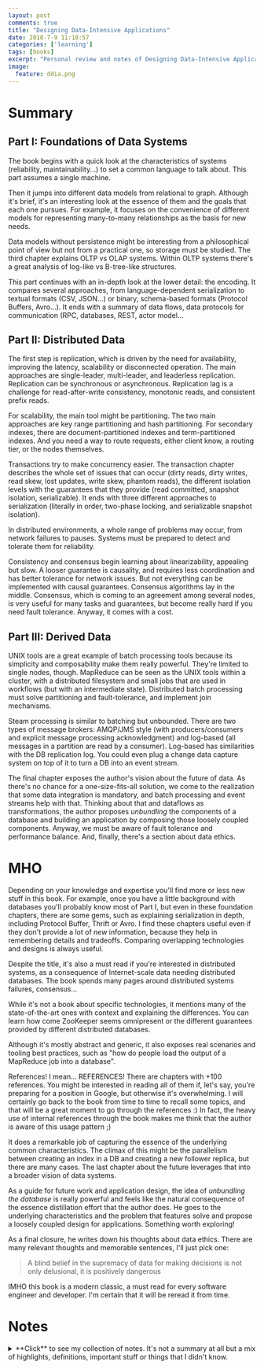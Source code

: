 ```yaml
---
layout: post
comments: true
title: "Designing Data-Intensive Applications"
date: 2018-7-9 11:18:57
categories: ['learning']
tags: [books]
excerpt: "Personal review and notes of Designing Data-Intensive Applications"
image:
  feature: ddia.png
---
```


# Summary

## Part I: Foundations of Data Systems

The book begins with a quick look at the characteristics of systems (reliability,
maintainability...) to set a common language to talk about. This part assumes a
single machine.

Then it jumps into different data models from relational to graph. Although
it's brief, it's an interesting look at the essence of them and the goals
that each one pursues. For example, it focuses on the convenience of different
models for representing many-to-many relationships as the basis for new needs.

Data models without persistence might be interesting from a philosophical point
of view but not from a practical one, so storage must be studied. The third chapter
explains OLTP vs OLAP systems. Within OLTP systems there's a great analysis of
log-like vs B-tree-like structures.

This part continues with an in-depth look at the lower detail: the encoding. It
compares several approaches, from language-dependent serialization to textual
formats (CSV, JSON...) or binary, schema-based formats (Protocol Buffers,
Avro...). It ends with a summary of data flows, data protocols for
communication (RPC, databases, REST, actor model...

## Part II: Distributed Data

The first step is replication, which is driven by the need for availability,
improving the latency, scalability or disconnected operation.
The main approaches are single-leader, multi-leader, and leaderless replication.
Replication can be synchronous or asynchronous. Replication lag is a challenge
for read-after-write consistency, monotonic reads, and consistent prefix reads.

For scalability, the main tool might be partitioning. The two main approaches
are key range partitioning and hash partitioning. For secondary indexes,
there are document-partitioned indexes and term-partitioned indexes. And you
need a way to route requests, either client know, a routing tier, or the
nodes themselves.

Transactions try to make concurrency easier. The transaction chapter describes
the whole set of issues that can occur (dirty reads, dirty writes, read skew,
lost updates, write skew, phantom reads), the different isolation levels with
the guarantees that they provide (read committed, snapshot isolation,
serializable). It ends with three different approaches to serialization
(literally in order, two-phase locking, and serializable snapshot isolation).

In distributed environments, a whole range of problems may occur, from
network failures to pauses. Systems must be prepared to detect and tolerate
them for reliability.

Consistency and consensus begin learning about linearizability, appealing but
slow. A looser guarantee is causality, and requires less coordination and has
better tolerance for network issues. But not everything can be implemented with
causal guarantees. Consensus algorithms lay in the middle. Consensus, which
is coming to an agreement among several nodes, is very useful for many tasks
and guarantees, but become really hard if you need fault tolerance. Anyway,
it comes with a cost.

## Part III: Derived Data

UNIX tools are a great example of batch processing tools because its
simplicity and composability make them really powerful. They're limited to
single nodes, though. MapReduce can be seen as the UNIX tools within a cluster,
with a distributed filesystem and small jobs that are used in workflows
(but with an intermediate state). Distributed batch processing must solve
partitioning and fault-tolerance, and implement join mechanisms.

Steam processing is similar to batching but unbounded. There are two types
of message brokers: AMQP/JMS style (with producers/consumers and explicit
message processing acknowledgment) and log-based (all messages in a partition
are read by a consumer). Log-based has similarities with the DB replication
log. You could even plug a change data capture system on top of it to turn
a DB into an event stream.

The final chapter exposes the author's vision about the future of data. As there's
no chance for a one-size-fits-all solution, we come to the realization that
some data integration is mandatory, and batch processing and event streams
help with that. Thinking about that and dataflows as transformations, the author
proposes _unbundling_ the components of a database and building an application
by composing those loosely coupled components. Anyway, we must be aware of
fault tolerance and performance balance. And, finally, there's a section about
data ethics.

# MHO

Depending on your knowledge and expertise you'll find more or less new stuff
in this book. For example, once you have a little background with databases
you'll probably know most of Part I, but even in these foundation chapters,
there are some gems, such as explaining serialization in depth, including
Protocol Buffer, Thrift or Avro. I find these chapters useful even if
they don't provide a lot of _new_ information, because they help in remembering
details and tradeoffs. Comparing overlapping technologies and designs is
always useful.

Despite the title, it's also a must read if you're interested in distributed
systems, as a consequence of Internet-scale data needing distributed databases.
The book spends many pages around distributed systems failures, consensus...

While it's not a book about specific technologies, it mentions many of the
state-of-the-art ones with context and explaining the differences. You can
learn how come ZooKeeper seems omnipresent or the different guarantees provided
by different distributed databases.

Although it's mostly abstract and generic, it also exposes real scenarios
and tooling best practices, such as "how do people load the output of a
MapReduce job into a database".

References! I mean... REFERENCES! There are chapters with +100 references. You
might be interested in reading all of them if, let's say, you're preparing for
a position in Google, but otherwise it's overwhelming. I will certainly go back
to the book from time to time to recall some topics, and that will be a great
moment to go through the references :) In fact, the heavy use of
internal references through the book makes me think that the author is aware of
this usage pattern ;)

It does a remarkable job of capturing the essence of the underlying common
characteristics. The climax of this might be the parallelism between creating
an index in a DB and creating a new follower replica, but there are many cases.
The last chapter about the future leverages that into a broader vision of data
systems.

As a guide for future work and application design, the idea of _unbundling the
database_ is really powerful and feels like the natural consequence of the
essence distillation effort that the author does. He goes to the underlying
characteristics and the problem that features solve and propose a loosely
coupled design for applications. Something worth exploring!

As a final closure, he writes down his thoughts about data ethics. There are
many relevant thoughts and memorable sentences, I'll just pick one:

> A blind belief in the supremacy of data for making decisions is not only
> delusional, it is positively dangerous

IMHO this book is a modern classic, a must read for every software engineer and
developer. I'm certain that it will be reread it from time.

# Notes

<details>
<summary markdown="1">
**Click** to see my collection of notes. It's not a summary at all but a mix of
highlights, definitions, important stuff or things that I didn't know.
</summary>

<div markdown="1">
## Part I: Foundations of Data Systems

### 1. Reliable, Scalable, and Maintainable Applications

> (...) there are datastores that are also used as mes‐
sage queues (Redis), and there are message queues with database-like durability
guarantees (Apache Kafka). The boundaries between the categories are becoming blurred.

> Reliability:
> the system should continue to work correctly (performing the correct function at
the desired level of performance) even in the face of adversity (hardware or software
faults, and even human error).

> Scalability:
> as the system grows (in data volume, traffic volume, or complexity), there should
be reasonable ways of dealing with that growth.

> Maintainability
> Over time, many different people will work on the system (engineering and 
operations, both maintaining current behavior and adapting the system to new use
cases), and they should all be able to work on it productively.

#### Reliability

> Note that a fault is not the same as a failure. **A _fault_ is (...) one
component of the system deviating from its spec**, whereas **a _failure_ is when the system as a
whole stops providing the required service to the user**.

> there is a move toward systems that can tolerate the loss of entire machines, by
using software fault-tolerance techniques in preference or in addition to hardware
redundancy.

#### Scalability

##### Describing load

> we need to succinctly describe the current load on the system; only then can we
discuss growth questions. Load can be described
with a few numbers which we call load parameters. The best choice of parameters
depends on the architecture of your system: it may be requests per second to a web
server, the ratio of reads to writes in a database, the number of simultaneously active
users in a chat room, the hit rate on a cache, or something else.

##### Describing performance

> you can investigate what happens
when the load increases. You can look at it in two ways:
- When you increase a load parameter and keep the system resources (CPU, memory,
network bandwidth, etc.) unchanged, how is the performance of your system
affected?
- When you increase a load parameter, how much do you need to increase the
resources if you want to keep performance unchanged?

> In a batch processing system such as Hadoop, we usually care about throughput —the
number of records we can process per second, or the total time it takes to run a job
on a dataset of a certain size. In online systems, what’s usually more important is the
service’s response time—that is, the time between a client sending a request and
receiving a response.

> Latency and response time are often used synonymously, but they
are not the same. The response time is what the client sees: besides
the actual time to process the request (the service time), it includes
network delays and queueing delays. Latency is the duration that a
request is waiting to be handled—during which it is latent, awaiting service.

##### Approaches for coping with load

Scaling up vs. scaling out

> It is conceivable that distributed
data systems will become the default in the future, even for use cases that don’t
handle large volumes of data or traffic.

#### Maintainability

Operability + Simplicity + Evolvability




### 2. Data Models and Query Languages

**The network, hierarchical and document models**
- Network model is a generalization of the hierarchical model. In the tree
structure of the hierarchical model, every record has exactly one parent; in the
network model, a record could have multiple parents
  - The links between records in the network model were not foreign keys, but more like
pointers in a programming language (while still being stored on disk). The only way
of accessing a record was to follow a path from a root record along these chains of
links. This was called an access path.
- Document databases reverted back to the hierarchical model in one aspect: storing
nested records within their parent record rather than in a separate
table.
  - However, when it comes to representing many-to-one and many-to-many relation‐
ships, relational and document databases are not fundamentally different: in both
cases, the related item is referenced by a unique identifier, which is called a foreign
key in the relational model and a document reference in the document model.

#### Graph-Like Data Models

##### Property Graphs

- **Vertex**: id + outgoing edges + incoming edges + properties (k-v).
- **Edge**: id + tail vertex + head vertex + label (kind of relationship) +
            properties (k-v).

- Any vertex can have an edge connecting any other vertex.
- Given any vertex yo can efficiently find the incoming and outgoing vertex and
transverse the graph.
- Labels allow storing different kinds of information in a single graph.

##### Triple-Stores and SPARQL

Mostly equivalent to property graphs.

Related to the _semantic web_ through RDF, which is a format to specify data
combinable with other sources using the same namespaces and attributes.

> SPARQL is a query language for triple stores using the RDF model.

##### The Foundation: Datalog

Subset of Prolog, close to triple-store model but generalized.

Just like Prolog, it's based on rules (that can be reusable among different
queries).






### 3. Storage and Retrieval

#### Data Structures that Power Your Database

Log: append-only data file.

Index: additional structure derived from the primary data for improving
performance.

Log compaction: removal of old values of keys (by keeping just the last one).

##### Hash Indexes

Hash indexes: n-memory hash from key to a disk position. Example: Bitcask (default storage
engine in Riak).

Tombstone: record to mark deletion in a log.

Append-only logs are really convenient:
- Appending and merging are sequential write operations, faster than random writes.
- Concurrency and crash recovery are simpler.

... but have limitations:
- Its index hash table must fit in memory.
- Range queries are not efficient.

##### SSTables and LSM-Trees

**Sorted String Table (SSTable)**: storage segments that are sorted by key , and each key appears only once within each merged segment. Advantages over log segments with hash indexes:

- Merging is simple and efficient even if it doesn't fit in memory, with mergesort.
- Indexes can be sparse (thanks to sorting), you can scan from the previous known one.
- Previous approach leads to group records into blocks and compress them before writing to disk.

Constructing and maintaining SSTables:

1. On write, add it to a memtable (an in-memory balanced tree data structure such as red-black trees or AVL trees...).
2. When the memtable gets bigger than a threshold, write it out to disk, becoming the most recent segment.
3. To serve a read request, first try at the memtable, then use the on-disk segments.
4. From time to time, merge and compact.

Caveat: on crash, the most recent entries at the memtable would be lost, so they have to be written to a (unsorted) "emergency" log as well.

Implementation details:

- Looking up keys that doesn't exist at the database is slow, because it checks the memtable and all segments. To avoid that you can use bloom filters to tell whether keys appear or not.
- Strategies for order and timing of merging and compacting:
  - Size-tiered: newer and smaller SSTables are merged into older, larger ones.
  - Leveled: the key range is split up into smaller SSTables, and older data is moved into separate "levels".

##### B-Trees

Standard index implementation in many databases.

Key-value pairs sorted by key, allowing efficient key-value lookups and range queries.

While previous log-structured indexes break the database down into variable-size segments, B-trees break the database down into fixed-size blocks and read one page at a time. This corresponds more closely to the underlying hardware.

_Note: if you want to learn more about B-Trees, read SQL Performance Explained ([slides](https://juanignaciosl.github.io/postgresql/2016/06/04/sql-performance-explained-cylicon-valley.html))._

##### Comparing B-Trees and LSM-Trees

As a rule of thumb, B-trees are faster for reads, and LSM-trees are faster for writes. But that's often sensitive to workload, so you must test them with your particular workload.

Advantages of LSM-trees:
- Write amplification (one write resulting in many writes to the disk). In write-heavy applications the bottleneck can be the write rate, and write amplification can have a direct cost:
  - B-trees require writing several times: at least to the WAL and the tree page, but also page splits. And they always write full pages.
  - Log-structured indexes rewrite data due to compaction and merging. In general they can sustain higher write throughput because write amplification is usually lower and because compacting is sequential. If disk is magnetic this is specially important.
- LSM-trees can be compressed better, producing smaller files on disk.
- B-trees have fragmentation: then a page is split or a row can't fit in a existing page, some space in a page remains unused. LSM-trees are not page-oriented and rewrites remove fragmentation, so they have lower storage overloads.

Downsides of LSM-trees:
- Compaction can interfere with performance because of limited disk resources, producing less predictable response times.
- If write throughput is high compaction might not be able to keep up with the incoming writes rate, so the number of unmerged segments keeps increasing until you run out of space.
- There might be multiple copies of keys. At transactional environments using locks next to the keys is convenient, so B-Trees are more suitable.

#### Transaction Processing or Analytics?

**OLTP** (online transaction processing): access pattern of looking up a small number of records by key, with an index, and then insert or update based on user's input.

**OLAP** (online analytic processing): scan a few columns over a huge number of records and calculate aggregate statistics.

##### Data Warehousing

**Data warehouse**: separate, read-only database for analytics purposes.

##### Stars and Snowflakes: Schemas for Analytics

Most data warehouses are modeled in star schema: a large fact table with attributes and dimensions (FKs to other tables).

#### Column-Oriented Storage

Analytics query often specify a subset of columns, making column-oriented storage more suitable.

##### Column compression

Column values often are repetitive, making bitmap encoding compression very attractive (storing a value table and its indexes instead of the value itself), and even compressing the indexes themselves.




### 4. Encoding and Evolution

#### Formats for encoding data

Using language-specific formats is not recommended (you get coupled to
languages, and they're usually not efficient), and widespread encoding
formats such as XML, JSON or CSV are limited (ambiguous, incomplete and not
always without proper schema specification support).

##### Thrift and Protocol Buffers

They're binary encoding libraries that require an schema.libraries that require an schema.

Thrift has three different binary encoding formats. It uses aliases for fields.
Protocol Buffers is quite similar.

Forward compatibility (old code can read records that are written by new code)
is guaranteed:
- New fields are just ignored by the code, as (new) tag aren't read.
- Renaming a field just renames it in the schema, the tag number is kept.

Backwards compatibility (can new code read old records?):
- As long as each field has a unique tag number, it can be read.
- If you add a new field, it can't be required, because old records can't have it.

Removing a field is just like adding a field, with backward/forward concerns
reversed (you can only remove a field that is optional) and you can't reuse the
tag number.

Changing the type can lead to precision loss.

Protocol buffers doesn't have array types but a `repeated` keyword. You could
change from `optional` to `repeated`.

Thrift does have array types. You can't change from single-valued to
multi-valued as with Protocol Buffers, but you can have nested lists.

##### Avro

Thrift wasn't a good fit for Hadoop, specially for dynamically generated
schemas and dynamic languages, so Apache came out with Avro.

Schema-based. Both reader and writer must have compatible schemas, because the
binary encoding is just a concatenation of the values, without type or field
information.

Reader and writer schemas don't have to be _the same_, though. The library
compares both schemas and perform needed transformations, such as different
order or filling missing values with default ones.

For schema evolution, you must ensure that new and removed fields have default
values. `null` is supported through union types.

The schema can be bundled in the file if it has a lot of records (so it's not
a problem from storage point of view). A database could store a versioned
list of schemas. Finally, for network communication, the schema can be
negotiated in advance.

#### Modes of Dataflow

##### Dataflow Through Databases

##### Dataflow Through Services: REST and RPC



## Part II: Distributed Data

You want to distribute data because of scalability, fault tolerance/HA and/or
latency.

A first approach for scaling to higher load is a bigger machine, but the cost
grows faster than linearly and is limited to a single geographic location.

This part focuses on "shared-nothing architectures".

Ways to distribute data: replication vs. partitioning.




### 5. Replication

#### Leaders and Followers

Clients must send the writes to the leader, which propagates the changes to
the followers through the replication log. Reads can be queried both to leaders
and followers.

Followers can be synchronous or asynchronous. Synchronous guarantee that the
change is propagated, but might cause writes to fail if they're not available.

##### Handling Node Outages

**Follower failure: _Catch-up recovery_**. As followers keep a log, if there's
been a crash or network interruption, they can request the data from the last
one processed.

**Leader failure: _Failover_**. One of the followers needs to be promoted to
leader, clients need to be reconfigured, and other followers need to start
consuming data from the new leader.

##### Implementation of Replication Logs

- *Statement-based replication*: compact but with some issues, such as
non-deterministic functions (`now()`) or transactions.
- *Write-ahead log (WAL) shipping*: there's a log containing all writes, so
it can be sent to followers, as it allows regenerating the DB. The main
problem is that it describes the data on a very low level (byte changes in
disk blocks), so it depends on the storage engine.
- *Logical (row-based) log replication*: enough information about the rows that
change.
- *Trigger-based replication*: application-level code to perform changes.
Useful for complex (ad-hoc) situations.

#### Problems with Replication Lag

Synchronous replication is not feasible in practice (a single node failure can
bring the whole system down), so you must deal with asynchronous replication
lag. That comes with problems.

##### Reading Your Own Writes

If a user performs a change and immediately reads from a follower that doesn't
have the change yet the data won't be read. Read-after-write consistency might
be needed ("read-your-writes"). Techniques:
- If what a user can modify is not a big subset of the data, if you read
something that the user might've modified, read it from the leader.
- Decide whether reading from the leader or not. For example, tracking the
time before the last update or monitor the replication lag.
- Remember at the client the timestamp of the most recent write and ensure that
the served read is up-to-date. This is harder in a multi-device user
environment.

##### Monotonic reads

A user might do a query to one follower and then to another one that is behind
the previous one (in terms of replication), so the user perception might be
"going back in time". Monotonic reads is having the guarantee that this won't
happen. You can guarantee this by having users asking to the same followers.

##### Consistent Prefix Reads

Causally relationships should be read in order. For example, a question-answer
conversation must be read by people watching it in order. This is a problem at
sharded systems. You might need to record causal relationships explicitly.

#### Multi-Leader Replication

In multi-leader configurations each leader is also a follower to the other
leaders.

A conflict resolution system is needed.

You probably need multi-leader replication in **multi-datacenter setups**.
Otherwise the whole system might be slower (due to the need of routing all
reads through the leader).

**Offline devices support** is another case of multi-leader replication, as
they also support writes.

**Real-time collaborative editing** are essentially multi-leader replication
cases.

##### Handling Write Conflicts

There are several approaches. One of the most interesting one is **converging
towards a consistent state**, because it avoids locks or simulating a single
leader approach. The goal is allow conflicting writes but set up a conflict
resolution strategy so all DBs end in the same state. Strategy example:
- Bind the edition with a timestamp and keep the last one.
- Bind a unique id and keep the higher one.
- Merge.
- Set up an explicit structure and somehow prompt for resolution.

##### Automatic Conflict Resolution

Ongoing research:
- Conflict-free replicated datatypes (CRDTs): data structures (sets, maps...)
that can be concurrently edited by multiple users, resolving conflicts in
sensible ways with two-way merges. Riak has implemented some.
- Mergeable persistent data structures: track history (similar to Git) and
use a three-way merge function.
- Operational transformation: algorithm designed for concurrent editing of
an ordered list of items (such as characters at Etherpad or Google Docs, which
use it).

##### Multi-Leader Replication Topologies

The most common approaches are circular, star and all-to-all topologies.

Star and all-to-all topologies make all data go through all nodes, one by
one. Ids are assigned to avoid infinite loops. One failure can stop
propagation. On the other hand, all-to-all strategies can have other issues,
as ordering is not granted, potentially causing casualty errors. To avoid
that you can use _version vectors_.

#### Leaderless replication

Clients can send writes to any DB. Dynamo, Riak, Cassandra and Voldemort use
this approach.

In these setups, a client send both writes and reads to multiple nodes. That
way you don't even need to handle failovers.

Mechanisms to cope with failover:
- Read repair: when a client reads data and some of the answers are outdated,
they write the result back to the outdated replicas. This works well with
frequent reads.
- Anti-entropy process: a background process is always monitoring and updating
missing data.

**Quorum reads and writes**: given `n` replicas, if the write must be confirmed
by `w` writes and `r` nodes must be queried in each read, `w + r > n`. As at
least one of the node `r` nodes must be up to date, we'd get an up-to-date
value. This also allows some tolerance to unavailable nodes:
- if `w < n` writes can be processed if a node is unavailable.
- if `r < n` reads can be processed if a node is unavailable.
- with `n=3, w=2, r=2` one unavailable nodes can be tolerated.
- with `n=5, w=3, r=3` two unavailable nodes can be tolerated.

Normally, reads and writes are sent to all nodes. `w` and `r` determine the
number of nodes that we wait for.

##### Limitations of Quorum Consistency

Even with quourum, edge cases are likely to happen, because of hardware
failures, failed reads, replication lag and other. This kind of system is
suited for applications that can cope with eventual consistency.
Anyway, monitoring replication lag and staleness is a key practice in a
healthy system.

##### Sloppy Quorums and Hinted Handoff

**Sloppy quorum**: in case of not reaching `w` nodes in a write, instead of
failing, choose a different set of `w` nodes ("overriding the normal sharding
policy"). This assumes that you could get an old value. When the original `w`
nodes are back, push the write there.

In multi-datacenter replication, systems like Cassandra, Voldemort or Riak
keep most of the communication local by waiting only for nodes within the same
datacenter (although the writes are sent asynchronously to all replicas in
all datacenters).

##### Detecting Concurrent Writes

**Last write wins (LWW)**: discarding concurrent writes. When there are
concurrent writes, they get assigned a timestamp, and older keys are
overwritten. This guarantees convergence at the cost of data loss.
A recommended way of using Cassandra is using a UUID as the key, so
each write is unique (and immutable), so concurrent updates are impossible.

_Note that two operations are said to be concurrent if they don't know about
each other, no matter the time. That's because time in distributed systems
is complicated._

##### Capturing the happens-before relationship

Clients can send the last known version number, and the server can return
all the values that have not been overwritten, and the actual version number
after the write. That way, the server
can determine if operations are concurrent based on the version numbers.

##### Merging concurrently written values

Although previous algorithm ensures that there's no data loss, clients must
resolve the conflict, for example, with unions. But plain unions would
drop deletions. To avoid that, instead of deleting items, items are marked
as deleted, thus allowing unions.

##### Version vectors

In leaderless replication, instead of keeping a single version number, a
different version number is tracked in each replica, allowing to
differentiate between an overwrite and a concurrent write.


### 6. Partitioning

The main reason for _partitioning_ (breaking up data into partitions) is
scalability.

#### Partitioning and Replication

Partitioning is usually combined with replication.

#### Partitioning of Key-Value Data

Partitioning schema is important because if it were _skewed_ one node might
have to handle most of the load, making partitioning inefficient.

##### Partitioning by Key Range

Given a key with a continuous range of values, we can split it among nodes.
Boundaries could be chosen automatically or by an administrator.
Within a partition we can keep the keys in order, making range scans easy.
This can lead to hot spots. For example, if the key were the creation date,
all writes would go to the same node. In these cases you could prepend a
prefix that distributed the load among the nodes.

##### Partitioning by Hash of Key

To distribute the load evenly you could apply a hash function to the key and
then partition by the range of the hash of the key.
Although this balances the load, it makes range searches by key very
inefficient.
Cassandra uses a compromise: a table can be declared with a compound PK, and
only the first column is hashed. So, queries where the first column has a
fixed values are efficient (as all data is at the same node, and sorted by
the rest of columns).

##### Skewed Workloads and Relieving Hot Spots

Even hash partitioning can't avoid hotspots if one key is used intensively.
In those scenarios you could add random numbers in front of "hot keys" to
balance the partitioning, at the cost of increasing the bookkeeping (you have
to query all nodes for queries on hot keys. That tradeoff nowadays must be
handled at application level.

#### Partitioning and Secondary Indexes

While secondary indexes are the bread and butter to relational databases,
distributed DBs have avoided them because they don't match well with
partitioning.

##### Partitioning Secondary Indexes by Document

The index contains the keys to the documents within its partition that contain
the value.
With this system, each partition is completely separated and contains the 
secondary index for the documents at it. Also called "local indexes".
Using it requires querying all partitions.
This schema is prone to tail latency amplification.
Most vendors recommend a partitioning scheme where secondary indexes can be
served from the same partition, but that's not always possible.

##### Partitioning Secondary Indexes by Term

Instead of having a local index for each partition, the index itself can be
partitioned. For example, we might have a secondary index on a term and have
the index of values a-m in one partition and the index of n-z in other. This
way you only have to query one index.

It makes reads more efficient but writes are slower, as a single document
write might have to update indexes at many partitions.

#### Rebalancing Partitions

Rebalancing: moving data (partitions) from one node to another.

Don't use `hash mod N`, because if `N` changes you have to move your data all
around.

Using a **fixed number of partitions**, relatively larger than N, and assign them
to the nodes, is a easy and good approach. The main problem is choosing a
number that is not too low (because it's an upper boundary for N) nor too
high (managing partitions has a cost).

Specially for key-range partitioning, but also useful for hash partitioning,
there's **dynamic partitioning**: the DB starts with a single partition (or a
preconfigured _pre-splitting_ and as ranges are populated, partitions are split
or merged. This optimizes the partition overhead.

Previous approaches were proportional to the size of the dataset. For hash
partitioning you can use **partitioning proportionally to nodes**: each node
has a fixed number of partitions. This keeps the size of each partition
fairly stable.

##### Operations: Automatic or Manual Rebalancing

Balancing is expensive, so automatic balancing can lead to surprises to avoid
network or IO overload. Putting a human in the loop is often convenient.

#### Request Routing

In order to do a request, we need to know which node to connect to. This is a
problem of _service discovery_. We could delegate on the client, on a routing
tier, or in the nodes themselves.
Be it the routing engine, the client or the nodes, we need a mechanism that
learns about changes in partitions so the reqeusts are sent to the right nodes.
Many technologies (HBase, Kafka...) use ZooKeeper for service discovery. It
talks to the nodes and keep track of the IPs and partitions.
Cassandra takes a different approach, with a gossip protocol among the nodes
to disseminate the changes. If a request is sent to the wrong node, it's
redirected.

### 7. Transactions

#### The Slippery Concept of a Transaction

Transaction guarantees are often described as **ACID**: Atomicity, Consistency,
Isolation and Durability (although definitions are vague and ACID has become a
marketing term).

**Atomicity**: a transaction is atomic if when an error occurs in the middle
of it, all the writes are discarded or undone and the transaction is aborted.

**Consistency**: if the transaction starts in a valid state (from the
standpoint of the variants of your application) and writes preserve the
validity, the invariants are always satisfied. Consistency actually belongs
to the application, that must take advantage of Atomicity, Isolation and
Durability to be consistent.

**Isolation**: if two transactions occur concurrently, they must run as if
they were run in isolation (serially).

**Durability**: if the transaction ends successfully (written to a
non-volatile store), the data won't be lost. This often implies writing to a
write-ahead log.

##### Single-Object and Multi-Object Operations

In order to change data in several object (rows, documents...) the DB must
support a way to group operations in a transaction.

Single-object operations, such as updating one record or incrementing a counter
(if the database provides that mechanism) are not considered transactions.

#### Weak Isolation Levels

ACID has a performance cost. Knowing the isolation levels can help you choosing
the right tool.

##### Read Committed

When you read you only read committed data. When you write, you only overwrite
committed data.

Dirty writes are often prevented with row locks that transactions must get
before modifying a value.

Dirty reads could be prevented with a lock as well, but that would cause long
transactions to block reads for a long time. Instead, both the old value and
the new one are remembered until the transaction ends. Queries outside the
transaction read the old one, queries inside read the new one.

##### Snapshot Isolation and Repeatable Read

_Nonrepeatable read or read skew_: two consecutive queries return different
values for the same field (because a transaction changed it). That's considered
acceptable under read committed isolation level, but it's not for long running
queries such as the ones under analytical queries or backups.
Snapshot isolation fixes this: each transaction reads from a consistent
snapshot of the DB.

It's usually implemented with MVCC (multi-version concurrency control): each
transaction gets a unique identifier, and when it modifies some data, the new
one is tagged with that id. That way the DB know what data should be seen
by each transaction.

Reads are based in visibility rules: a record is visible if the transaction
that created that object was already committed and the object is not marked
for deletion by a committed transaction. This is performed by remembering
ongoing transactions when another transaction begins.

##### Preventing lost updates

In concurrent read-modify-write cycles, you can lose updates (because the first
transaction doesn't know about the first one).

Mechanisms:
- Atomic write operations: `update counters set val = val + 1 where key = 1`.
- Explicit locking: adding `... for update` in a select grants a write lock.
- Automatic detection and retry.
- Compare and set: add the old value at the `where` of the write query.

##### Conflict resolution and replication

In replicated DBs you can't use locks or compare-and-set, because there are
several copies. In these scenarios, using special data structures that allow
fixing the conflict at application level, or that take advantage of commutative
properties of some operations, are the way to go.
The alternative, last write wins, is prone to lost updates.

##### Write Skew and Phantoms

**Write skew**: two transactions read the same objects, and then update some of
those objects. It's hard to control. You might be able to do it with true
serializable isolation, triggers and materialized views, or explicit locks.

The pattern is doing a select that then, depending on application logic,
performs a write. This, having a write in one transaction changing the result
of a search query in another, is called a phantom. You can't use a lock to
avoid them, because there's no object to attach it to it.

A solution is materializing conflicts: adding rows that allow explicit locking.
It's not a great solution because it's error-prone and leaks a concurrency
control into the data model. Serializable isolation is preferable.

#### Serializability

Serialization provides the strongest guarantees, but with a cost.

##### Actual Serial Execution

Single-threaded systems allow executing transactions actually in serial, and
can perform well. They're nevertheless limited to a CPU core, and should only
be used if all data fits in memory.

###### Encapsulating transactions in stored procedures

To get rid of human interaction and reduce network communication, you can
perform the complete transaction in a safe stored procedure.

##### Two-Phase Locking (2PL)

In 2PL, if a transaction wants to read a object written by another one, it
must wait. And if a transaction wants to write an object read by another, it
must wait as well.

It's implemented with locks in shared mode (for reads) and exclusive mode (for
reads). Exclusive lock imply waiting.

The main problem is performance. Partly by management overhead but mostly
because the loss of concurrency. They're _really_ slow at high percentiles.

For phantom prevention a DB must implement predicate locks, which are locks
over objects that match some search condition (even if they don't exist yet!).

Predicate locks are expensive to check, so index-range locks are a good
compromise. Instead of locking the precise ranges, they leverage existing
indexes to create the locks on them. They're broader, but much faster.

##### Serializable Snapshot Isolation (SSI)

SSI is optimistic in the sense that it allows transaction to operate as if
nothing wrong happened, and performs the checks at commit. If everything was
OK (if the transactions actually run in serial) it allows committing, otherwise
transaction is aborted.

This performs good if contention (access to the same resource) is low and there
are spare resources.

##### Decisions based on an outdated premise

If the transaction makes decisions based upon a read in the beginning, on
commit the premise must be checked again.

**Detecting stale MVCC reads** (uncommitted writes before the read).

**Detecting writes that affect prior reads** (write after the read).


### 8. The Trouble with Distributed Systems

#### Faults and Partial Failures

In single-machine there's no _essential_ reason for things to go wrong. As a
single computer is deterministic, the problems are always faulty software.
In distributed systems that's no longer true, because you must face real-world
issues, making the system non-deterministic and prone to partial failures.

#### Unreliable Networks

There's a myriad of ways a network can fail, and some components need to detect
failures to react (for example, a load balancer). Timeouts are the only
reliable mechanism for detecting a fault.

#### Unreliable Clocks

Monotonic clocks are clocks that always move ahead, valid for measuring
duration.

Spanner uses time of the day for generating transaction ids for snapshot
isolation across datacenters. That's normally hard to achieve, but in their
case it's based on a TrueTime API that returns the earliest possible time
and the latest possible time. If given two pairs they don't overlap, they have
confidence that one transaction happened before another. That helps avoiding
causality issues. In order to finish a commit it must wait until all possible
transactions that might've read values also end. So, to reduce wait time it
must improve clock synchronization.

#### Knowledge, Truth and Lies

One node own knowledge can't be trusted because of individual issues (GC...),
and because node faults can't be reliably distinguished from network faults,
so "the truth" is determined by a absolute majority of more than half the
nodes.

Fencing tokens (that can be implemented returning a monotonic token when the
lock is granted) fix the problem of granting a lock to a unresponsive client.

Byzantine faults are problems caused by nodes that "lie", like sending
corrupted messages or claiming something that is not the truth (from a
protocol standpoint). This book assume that these kind of problems don't appear
because nodes are under your control and hardware failures are assisted at
hardware level. Byzantine faults often need to be addressed by consensus of
super majorities (two thirds).

As algorithms need to be defined independently from the hardware, we need to
define which assumptions they can work with. This is done with system models:

Models in regard of timing assumptions:
- Synchronous model: bounded timing. Unrealistic.
- Partially synchronous model: like synchronous, _most of the time_. Realistic.
- Asynchronous model.

Models in regard of node failures:
- Crash-stop faults: the only failure is stop responding and never coming back.
- Crash-recovery faults: after a crash a node can start responding again.
- Byzantine faults: nodes can do anything.

An algorithm is considered *correct* in a system model if it always satisfies
its properties in all situations that can happen in that system model.

There are two kind of properties:
- If a *safety property* is violated we can point a particular point in time at
which it was broken, and the violation can't be undone.
- If a *liveness property* is violated we can't point a particular point of
time for the violation, but there's hope that it may be satisfied in the
future.

### 9. Consistency and consensus

A good approach for building fault-tolerant systems is creating general-purpose
abstractions with useful guarantees, and then let software rely on those
guarantees.

#### Linearizability

Linearizability is making a system look like there's only one copy of the data
and all operations are atomic.

It's not the same than serializability, which is an isolation property of
transactions. Linearizability is all about the recency of individual records.

##### Relying in linearizability

Important in many applications:
- Locks and leader election: in distributed locks, the underlying storage must
be linearizable. Consensus algorithms rely on this.
- Constraints and uniqueness.
- Cross-channel timing dependencies.

#### Ordering Guarantees

##### Ordering and Causalty

Causal order is not a total order. Total order allows any two elements to be
compared. Linearizability has total order, and implies causality.

Causality can be preserved without linearizability, and it's the strongest
possible consistency model that doesn't slow down because of network delays,
and remains available in face of network failures.

In order to determine causality, the dependencies must be tracked, for example
with version vectors. Nevertheless, storing all that is impractical and can
be replaced by sequence number ordering. If we can just add a monotonic integer
that's enough to be consistent with causality. A replication log is also valid.

Without a single leader, generating sequence numbers is not easy, and
approximations are often used, such as timestamps or pre-allocated ranges,
which are inconsistent with causality.

There's other simple method which is consistent: *Lamport timestamps*.
Essentially, it's keeping track of the number of operations performed to keep
track of the causality. Each node has an identifier and a counter. The
identifier provides uniqueness. Each operation goes with the counter, and
if any node or client receives a bigger counter than the one stored, it's
updated.

Lamport timestamps can provide causally dependency at a lower storage cost than
version vectors, but version vectors can detect concurrent operations.

Total ordering is not enough for guarantees such as uniqueness, because the
order is only valid afterwards, not for taking decisions in the moment.

##### Total Order Broadcast

Total order broadcast is a protocol aimed to provide total order guarantees in
distributed environments, without leaders. It requires reliable delivery and
total ordered delivery.

#### Distributed Transactions and Consensus

Consensus is a hard topic required for many needs such as leader election and
atomic commits. In the asynchronous model, it's impossible to solve, but if
nodes can use timeouts the problem becomes solvable.

##### Atomic Commit and Two-Phase Commit (2PC)

In 2PC, applications write on several nodes as usual. For the commit, a
`prepare` signal is first sent by the coordinator, and once both answers are
received, the final `commit` is sent. A global transaction id is shared in all
requests. The `prepare` signal is only returned by the nodes if they can
guarantee that the commit can take place, so nodes actually perform all needed
tasks, but without committing. When the coordinator receives all OKs from the
`prepare`, it's written to disk into a log and sent to the nodes.

It's a blocking protocol because nodes might have to wait for a coordinator
recovery after the `prepare`. In theory it could be done non-blocking, but it's
not practical.

##### Fault-Tolerant Consensus

Properties:
- Uniform agreement: all nodes decide the same.
- Integrity: no node decides twice.
- Validity: the decision was proposed by a node. Rules out trivial solutions.
- Termination: nodes that don't crash decide. Formalizes fault-tolerance.
Subject to the assumption that at least half of the nodes don't crash.

Most algorithms decide upon a sequence of numbers, so they become total order
broadcast algorithms.

In single-leader replication that is not manually solved, on failover a new
leader must be chosen, which is closer to consensus.

Consensus algorithm only guarantee uniqueness of leader within the same epoch,
which roughly is a monotonic number that is increased when a new leader is
chosen. When a decision must be taken, the leader first asks whether it's still
the leader, and then the voting takes place. At least one of the nodes that
confirmed the leadership must take place in the voting.

The biggest differences between fault-tolerant consensus algorithms and 2PC is
that in 2PC the leader is always the same and it must wait for all followers.

Costs:
- The agreement before the voting is close to synchronous communication.
- It requires strict majority, so at least 3 nodes are needed to tolerate 1
fault, and 5 for 2. And network partitions cause blocking of the smaller one.
- Most consensus algorithms assume a fixed number of nodes.
- As they rely on timeouts to detect faulty nodes, performance is harmed on
geographically distant nodes.

##### Membership and Coordination Services

ZooKeeper is seen as a distributed key-value store that implements
fault-tolerant consensus and has other properties:
- Linearizable atomic operations
- Total ordering of operations
- Failure detection
- Change notifications

## Part III: Derived Data

### 10. Batch Processing

#### Batch Processing with Unix Tools

UNIX design philosophy (small tools, composability...) created a really
powerful tooling for batch processing.

#### MapReduce and Distributed Filesystems

MapReduce processes are analogous to UNIX tools, but instead of operating on
stdin and stdout they use distributed filesystems such as HDFS.

HDFS is based on shared-nothing principle. Consists of a daemon in every node,
and a central NameNode that keeps information of which file blocks are stored
on which machine. Conceptually it's one big filesystem over a machine network.

**MapReduce**:
1.- Split files in records.
2.- Call the mapper function, extract a key from each record, leave the value
empty.
3.- Sort all key-value pairs by key.
4.- Call the reducer function to iterate over sorted key-value pairs.

To create a MapReduce job you need to implement the mapper and the reducer
functions:
- Mapper: called once per record, generates any number of key-value pairs.
- Reducer: receives an iterator over a collection of values with the same key.

The advantage over UNIX tools is that it can be parallelized.

The scheduler tries to run the mapper where there's a replica of the input
file, _putting the computation near the data_.

As the number of problems that you can solve with a single MapReduce job is
limited, you usually work with worflows, chained jobs, which materialized
state among them.

There's no support for "traditional joins", so specific algorithms must be
developed. For example, sort-merge joins, where the mapper outputs different
data for a given key (for example, user birth date followed by activity) and
then the reducer processes the information by user.

If some keys have much more data than others (such as celebrities in a social
network), called hot spots, reducers job might have to be split among several
nodes.

Hadoop encourages storing a lot of raw data to be processed later.

#### Beyond MapReduce

##### Materialization of Intermediate State

MapReduce jobs need to finish before the next can start, and that often makes
mappers redundant (as they just read the output of the previous jobs). Also
forces to write a lot of temporary data.

To overcome that, some dataflow engines such as Spark, Tez and Flink appeared,
handling the workflow as a single job. There's no role (map/reduce) separation,
just "operators".

##### Graphs and Iterative Processing

Graphs require iterative processing, which can't be expressed in MapReduce
terms, because it only performs a single pass over the data. To overcome this,
the Pregel model, in each iteration a function is called for each vertex, and
the node remembers its state (similar to an actor model, but with
fault-tolerance).

### 11. Stream Processing

#### Transmitting Event Streams

Messaging systems:
- TCP/UNIX pipe: just allow 1-1.
- Publish/subscribe. Different systems:
  - What if publish rate is faster than consumption? Drop, buffer or
    backpressure.
  - What if node crashes? Is message loss acceptable?

##### Direct messaging from producers to consumers

UDP multicast, ZeroMQ, direct RPC/HTTP calls... They require application level
code to be aware of possible data loss.

##### Message brokers

Intermediate server similar to a database but optimized
for streaming processing. Makes consumers asynchronous. Often provides
unbounded queuing. Differences from databases:
- Messages are usually deleted after delivery.
- Assume small working sets.
- They support subscribing to topics, which is related to secondary indexes.
- Do not support querying.

**Multiple consumers**: load balancing vs. fan-out.

**Acknowledges and redelivery**: customers must send a confirmation when they
process the message. This can cause message reordering if load-balancing is
used.

##### Partitioned Logs

They combine DB durability with message brokers low-latency notifications.

Logs vs. traditional messaging:
- Log supports fan-out trivially: readers can consume the log without
  interfering.
- To achieve load balancing, the broker can assign partitions to node groups.
  Tradeoffs:
  - The number of nodes sharing the work of consuming a topic can be at most
    the number of log partitions, because messages within the same partition
    are delivered to the same node. Using a thread pool makes offset management
    complicated.
  - If a single message is slow to process, it holds up the processing of
    subsequent messages.

Conclusion: if message processing is slow and you need to parallelize
processing on a message-by-message basis, and ordering is not important, a
traditional message broker is preferable. If ordering is important and
processing is fast, logs-based works well.

##### Databases and Streams

Reading the "internal" DB replication log can be seen as a way to detect data
changes and react to them (such as writing to a search index).

Event Sourcing and CQRS are techniques closely related to that. For example,
we can use the immutable log for the events and derive read-only views.

It also affects concurrency control. On one hand, it has the problem that
consumers are asynchronous, so providing read-your-own-writes guarantee might
become harder. On the other, it allows addressing concurrency differently:
you could store an atomic event that completely resembles the user action.

##### Processing Streams

Uses of stream processing:
- Complex event processing
- Stream analytics
- Maintaining materialized views
- Search on streams
- Message passing and RPC

Reasoning about time is often based on windows of time. Types:
- Tumbling window: fixed length, consecutive
- Hopping window: fixed length, with overlapping
- Sliding window: all the events that occur within an interval ("last 5 min")
- Session window: all the events that occur closely, ending on inactivity

##### Stream joins

- Stream-stream joins: the processor maintains state with events indexed by
  the join field. This way it can react and emit a new join event on match.
  This can include a session window.
- Stream-table ("stream enrichment"): a copy of the DB is kept (in sync) at the
  processor. On join, an event is emitted.
- Table-table join

### 12. The Future of Data Systems

#### Data integration

##### Combining Specialized Tools by Deriving Data

Reasoning about data flows is hard, and you probably need to derive data.
Using total order (based on event sourcing logs or change data capture) is a
way to handle that easily. It's also a way to avoid distributed transactions
for data integration in some cases.

#### Unbundling Databases

Thinking about what a database provides (secondary indexes, materialized views,
replication logs...) and how a index is created (similar to setting up a new
follower replica), you can begin seeing the dataflow across an entire
organization as a big database. Assuming that there's no single storage
system that can fit all needs, there might be two approaches for providing a
cohesive system:
- Federated databases, unifying reads: provide a unified query interface to
a variety of storage engines. FDWs are an example of this.
- Unbundled databases, unifying writes: make it easier to reliably plug
together storage systems (with CDC or event logs).

**Designing Applications Around Dataflow**: application code might be seen as a
derivation function, listening to changes
of the data, creating derived datasets as needed and removing the need for
querying outside the local machine (as the local data would always be updated).

The derived dataset can be seen as the meeting point between the read and write
paths, and shifting it is interesting. Depending on the needs, the two paths
might do more work.

Taking this dataflow idea to the limit, and given the improved features of web
clients, maybe we should consider designing all applications like messaging
applications are, pushing changes to the clients all the time.

#### Aiming for Correctness

Even if the application uses a data store with strong guarantees, or even
immutability, it's not free of errors. Generally speaking, end-to-end safety
measurements are needed in order to guarantee correctness.

The so called "eventual consistency" conflates two topics: timeliness and
integrity. While integrity is a must, timeliness and other constraints can
often be loosely interpreted as part of the normal business rules.

Either to protect us from hardware failures or from software bugs, we should
consider designing for auditability.

#### Doing the Right Thing

This section must be read, can't be summarized.

</div>
</details>
